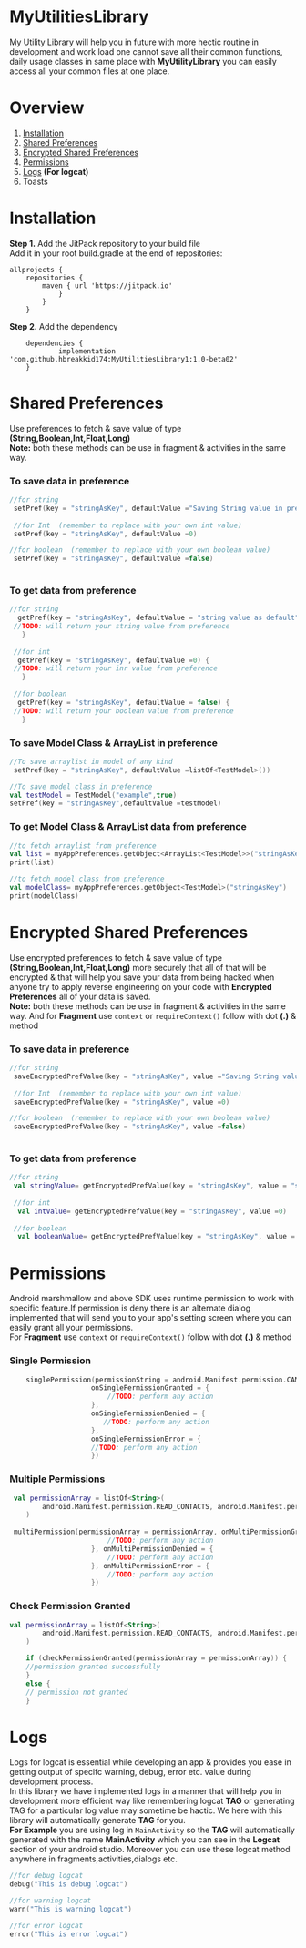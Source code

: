 # MyUtilitiesLibrary
My Utility Library will help you in future with more hectic routine in development and work load one cannot save all their common functions, daily usage classes in same place with **MyUtilityLibrary** you can easily access all your common files at one place.

# Overview
1. [Installation](#Installation)
2. [Shared Preferences](#Shared-Preferences)
3. [Encrypted Shared Preferences](#Encrypted-Shared-Preferences)
4. [Permissions](#Permissions)
5. [Logs](#Logs) **(For logcat)**
6. Toasts

# Installation

**Step 1.** Add the JitPack repository to your build file <br/>
Add it in your root build.gradle at the end of repositories:
```
allprojects {
	repositories {
		maven { url 'https://jitpack.io' 
		    }
		}
	}
```
	
**Step 2.** Add the dependency
```
	dependencies {
	        implementation 'com.github.hbreakkid174:MyUtilitiesLibrary1:1.0-beta02'
	}
```

# Shared Preferences
Use preferences to fetch & save value of type **(String,Boolean,Int,Float,Long)** <br/>
**Note:** both these methods can be use in fragment & activities in the same way.<br/>
### To save data in preference
```kotlin
//for string
 setPref(key = "stringAsKey", defaultValue ="Saving String value in preference") 
 
 //for Int  (remember to replace with your own int value)
 setPref(key = "stringAsKey", defaultValue =0) 

//for boolean  (remember to replace with your own boolean value)
 setPref(key = "stringAsKey", defaultValue =false) 
 
```
### To get data from preference
```kotlin
//for string
  getPref(key = "stringAsKey", defaultValue = "string value as default") {
 //TODO: will return your string value from preference
   }
   
 //for int
  getPref(key = "stringAsKey", defaultValue =0) {
 //TODO: will return your inr value from preference
   }
 
 //for boolean
  getPref(key = "stringAsKey", defaultValue = false) {
 //TODO: will return your boolean value from preference
   }
```
### To save Model Class & ArrayList in preference
```kotlin
//To save arraylist in model of any kind
 setPref(key = "stringAsKey", defaultValue =listOf<TestModel>())

//To save model class in preference
val testModel = TestModel("example",true)
setPref(key = "stringAsKey",defaultValue =testModel)
```
### To get Model Class & ArrayList data from preference
```kotlin
//to fetch arraylist from preference
val list = myAppPreferences.getObject<ArrayList<TestModel>>("stringAsKey")
print(list)

//to fetch model class from preference
val modelClass= myAppPreferences.getObject<TestModel>("stringAsKey")
print(modelClass)
```

# Encrypted Shared Preferences
Use encrypted preferences to fetch & save value of type **(String,Boolean,Int,Float,Long)** more securely that all of that will be encrypted & that will help you save your data from being hacked when anyone try to apply reverse engineering on your code with **Encrypted Preferences** all of your data is saved.<br/>
**Note:** both these methods can be use in fragment & activities in the same way. And for **Fragment** use ``` context ``` or ``` requireContext() ``` follow with dot **(.)** & method<br/>
### To save data in preference
```kotlin
//for string
 saveEncryptedPrefValue(key = "stringAsKey", value ="Saving String value in preference") 
 
 //for Int  (remember to replace with your own int value)
 saveEncryptedPrefValue(key = "stringAsKey", value =0) 

//for boolean  (remember to replace with your own boolean value)
 saveEncryptedPrefValue(key = "stringAsKey", value =false) 
 
```
### To get data from preference
```kotlin
//for string
 val stringValue= getEncryptedPrefValue(key = "stringAsKey", value = "string value as default")
   
 //for int
  val intValue= getEncryptedPrefValue(key = "stringAsKey", value =0)
 
 //for boolean
  val booleanValue= getEncryptedPrefValue(key = "stringAsKey", value = false)
```

# Permissions
Android marshmallow and above SDK uses runtime permission to work with specific feature.If permission is deny there is an alternate dialog implemented that will send you to your app's setting screen where you can easily grant all your permissions. <br/>
For **Fragment** use ``` context ``` or ``` requireContext() ``` follow with dot **(.)** & method<br/>

### Single Permission
```kotlin
    singlePermission(permissionString = android.Manifest.permission.CAMERA,
                    onSinglePermissionGranted = {
                        //TODO: perform any action
                    },
                    onSinglePermissionDenied = {
                       //TODO: perform any action
                    },
                    onSinglePermissionError = {
                    //TODO: perform any action
                    })
```	    
### Multiple Permissions
```kotlin
 val permissionArray = listOf<String>(
        android.Manifest.permission.READ_CONTACTS, android.Manifest.permission.READ_EXTERNAL_STORAGE
    )
    
 multiPermission(permissionArray = permissionArray, onMultiPermissionGranted = {
                        //TODO: perform any action
                    }, onMultiPermissionDenied = {
                        //TODO: perform any action
                    }, onMultiPermissionError = {
                        //TODO: perform any action
                    })
```
### Check Permission Granted
```kotlin
val permissionArray = listOf<String>(
        android.Manifest.permission.READ_CONTACTS, android.Manifest.permission.READ_EXTERNAL_STORAGE
    )

    if (checkPermissionGranted(permissionArray = permissionArray)) {
    //permission granted successfully
    }
    else {
    // permission not granted
    }
```

# Logs
Logs for logcat is essential while developing an app & provides you ease in getting output of specifc warning, debug, error etc. value during development process. <br/>
In this library we have implemented logs in a manner that will help you in development more efficient way like remembering logcat **TAG** or generating TAG for a particular log value may sometime be hactic. We here with this library will automatically generate **TAG** for you. <br/>
**For Example** you are using log in ``` MainActivity ``` so the **TAG** will automatically generated with the name **MainActivity** which you can see in the **Logcat** section of your android studio. Moreover you can use these logcat method anywhere in fragments,activities,dialogs etc.

``` kotlin
//for debug logcat
debug("This is debug logcat")

//for warning logcat
warn("This is warning logcat")

//for error logcat
error("This is error logcat")
```
